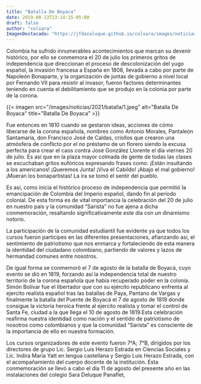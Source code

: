 ```yaml
---
title: "Batalla De Boyaca"
date: 2019-08-13T23:14:15-05:00
draft: false
author: "colsara"
ImagenDestacada: "https://jfdazaluque.github.io/colsara/images/noticias/2021/batalla/1.jpeg"
---
```


Colombia ha sufrido innumerables acontecimientos que marcan su devenir histórico, por ello se conmemora el 20 de julio los primeros gritos de independencia que direccionan el proceso de descolonización del yugo español, la invasión francesa a España en 1808, llevada a cabo por parte de Napoleón Bonaparte, y la organización de juntas de gobierno a nivel local por Fernando VII para resistir al invasor, fueron factores determinantes teniendo en cuenta el debilitamiento que se produjo en la colonia por parte de la corona.

{{< imagen src="/images/noticias/2021/batalla/1.jpeg" alt="Batalla De Boyaca" title="Batalla De Boyaca" >}}

Fue entonces en 1810 cuando se gestaron ideas, acciones de cómo liberarse de la corona española, nombres como Antonio Morales, Pantaleón Santamaría, don Francisco José de Caldas, criollos que crearon una atmósfera de conflicto por el no préstamo de un florero siendo la excusa perfecta para crear el caos contra José González Llorente el día viernes 20 de julio. Es así que en la plaza mayor colmada de gente de todas las clases se escuchaban gritos eufóricos expresando frases como: ¡Están insultando a los americanos! ¡Queremos Junta! ¡Viva el Cabildo! ¡Abajo el mal gobierno! ¡Mueran los bonapartistas! La ira se tomó el sentir del pueblo.

Es así, como inicia el histórico proceso de independencia que permitió la emancipación de Colombia del Imperio español, dando fin al período colonial. De esta forma es de vital importancia la celebración del 20 de julio en nuestro país y la comunidad “Sarista” no fue ajena a dicha conmemoración, resaltando significativamente este día con un dinamismo notorio.

La participación de la comunidad estudiantil fue evidente ya que todos los cursos fueron participes en las diferentes presentaciones, afianzando así, el sentimiento de patriotismo que nos enmarca y fortaleciendo de esta manera la identidad del ciudadano colombiano, partiendo de valores y lazos de hermandad comunes entre nosotros.

De igual forma se conmemoró el 7 de agosto de la batalla de Boyacá, cuyo evento se dió en 1819, forzando así la independencia total de nuestro territorio de la corona española que había recuperado poder en la colonia. Simón Bolívar fue el libertador que con su ejército republicano enfrenta al ejercito realista español tras las batallas de Paya, Pantano de Vargas y finalmente la batalla del Puente de Boyacá el 7 de agosto de 1819 donde consigue la victoria heroica frente al ejercito realista y tomar el control de Santa Fe, ciudad a la que llega el 10 de agosto de 1819.Esta celebración reafirma nuestra identidad como nación y el sentido de patriotismo de nosotros como colombianos y que la comunidad “Sarista” es consciente de la importancia de ello en nuestra formación. 

Los cursos organizadores de este evento fueron 7°A; 7°B, dirigidos por los directores de grupo Lic. Sergio Luis Herazo Estrada en Ciencias Sociales y Lic. Indira María Yatt en lengua castellana y Sergio Luis Herazo Estrada, con el acompañamiento del cuerpo docente de la institución. Esta conmemoración se llevó a cabo el día 11 de agosto del presente año en las instalaciones del colegio Sara Deluque Panaflet,